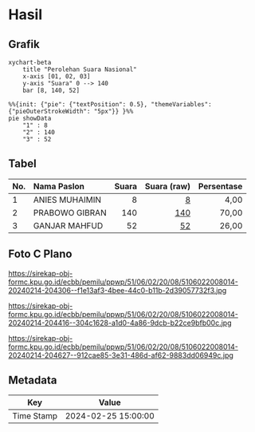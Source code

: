 # Hasil

## Grafik

```mermaid
xychart-beta
    title "Perolehan Suara Nasional"
    x-axis [01, 02, 03]
    y-axis "Suara" 0 --> 140
    bar [8, 140, 52]
```

```mermaid
%%{init: {"pie": {"textPosition": 0.5}, "themeVariables": {"pieOuterStrokeWidth": "5px"}} }%%
pie showData
    "1" : 8
    "2" : 140
    "3" : 52
```

## Tabel

| No. | Nama Paslon    | Suara | Suara (raw) | Persentase |
|:--- |:-------------- | -----:| -----------:| ----------:|
| 1   | ANIES MUHAIMIN | 8     | [8][p-1]    | 4,00       |
| 2   | PRABOWO GIBRAN | 140   | [140][p-2]  | 70,00      |
| 3   | GANJAR MAHFUD  | 52    | [52][p-3]   | 26,00      |


[p-1]: https://github.com/gigit-pemilu/pemilu-2024/blob/main/pilpres/hitung-suara/sub/51-bali/sub/06-bangli/sub/02-bangli/sub/2008-pengotan/sub/014-tps/sub/paslon-1.txt
[p-2]: https://github.com/gigit-pemilu/pemilu-2024/blob/main/pilpres/hitung-suara/sub/51-bali/sub/06-bangli/sub/02-bangli/sub/2008-pengotan/sub/014-tps/sub/paslon-2.txt
[p-3]: https://github.com/gigit-pemilu/pemilu-2024/blob/main/pilpres/hitung-suara/sub/51-bali/sub/06-bangli/sub/02-bangli/sub/2008-pengotan/sub/014-tps/sub/paslon-3.txt

## Foto C Plano

https://sirekap-obj-formc.kpu.go.id/ecbb/pemilu/ppwp/51/06/02/20/08/5106022008014-20240214-204306--f1e13af3-4bee-44c0-b11b-2d39057732f3.jpg

https://sirekap-obj-formc.kpu.go.id/ecbb/pemilu/ppwp/51/06/02/20/08/5106022008014-20240214-204416--304c1628-a1d0-4a86-9dcb-b22ce9bfb00c.jpg

https://sirekap-obj-formc.kpu.go.id/ecbb/pemilu/ppwp/51/06/02/20/08/5106022008014-20240214-204627--912cae85-3e31-486d-af62-9883dd06949c.jpg


## Metadata

| Key        | Value               |
| ---------- | ------------------- |
| Time Stamp | 2024-02-25 15:00:00 |



